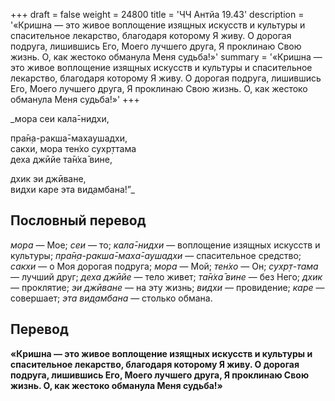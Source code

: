 +++
draft = false
weight = 24800
title = 'ЧЧ Антйа 19.43'
description = '«Кришна — это живое воплощение изящных искусств и культуры и спасительное лекарство, благодаря которому Я живу. О дорогая подруга, лишившись Его, Моего лучшего друга, Я проклинаю Свою жизнь. О, как жестоко обманула Меня судьба!»'
summary = '«Кришна — это живое воплощение изящных искусств и культуры и спасительное лекарство, благодаря которому Я живу. О дорогая подруга, лишившись Его, Моего лучшего друга, Я проклинаю Свою жизнь. О, как жестоко обманула Меня судьба!»'
+++

_мора сеи кала̄-нидхи,  
  
пра̄н̣а-ракша̄-махаушадхи,  
сакхи, мора тен̇хо сухр̣ттама  
деха джӣйе та̄н̇ха̄ вине,  
  
дхик эи джӣване,  
видхи каре эта вид̣амбана!”_

## Пословный перевод

_мора_ — Мое; _сеи_ — то; _кала̄_\-_нидхи_ — воплощение изящных искусств и культуры; _пра̄н̣а_\-_ракша̄_\-_маха̄_\-_аушадхи_ — спасительное средство; _сакхи_ — о Моя дорогая подруга; _мора_ — Мой; _тен̇хо_ — Он; _сухр̣т_\-_тама_ — лучший друг; _деха_ _джӣйе_ — тело живет; _та̄н̇ха̄_ _вине_ — без Него; _дхик_ — проклятие; _эи_ _джӣване_ — на эту жизнь; _видхи_ — провидение; _каре_ — совершает; _эта_ _вид̣амбана_ — столько обмана.

## Перевод

**«Кришна — это живое воплощение изящных искусств и культуры и спасительное лекарство, благодаря которому Я живу. О дорогая подруга, лишившись Его, Моего лучшего друга, Я проклинаю Свою жизнь. О, как жестоко обманула Меня судьба!»**
